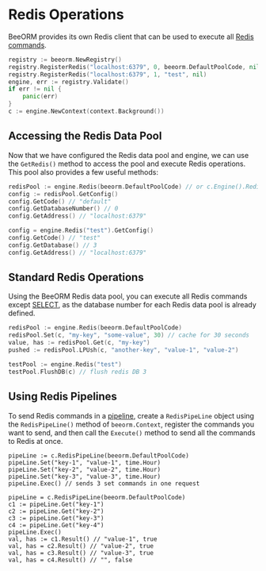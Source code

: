 # Redis Operations

BeeORM provides its own Redis client that can be used to execute all [Redis commands](https://redis.io/commands).

```go
registry := beeorm.NewRegistry()
registry.RegisterRedis("localhost:6379", 0, beeorm.DefaultPoolCode, nil)
registry.RegisterRedis("localhost:6379", 1, "test", nil)
engine, err := registry.Validate()
if err != nil {
    panic(err)
}
c := engine.NewContext(context.Background())
```

## Accessing the Redis Data Pool

Now that we have configured the Redis data pool and engine, we can use the `GetRedis()` method to access the pool and execute Redis operations. This pool also provides a few useful methods:

```go
redisPool := engine.Redis(beeorm.DefaultPoolCode) // or c.Engine().Redis(beeorm.DefaultPoolCode)
config := redisPool.GetConfig()
config.GetCode() // "default"
config.GetDatabaseNumber() // 0
config.GetAddress() // "localhost:6379"

config = engine.Redis("test").GetConfig()
config.GetCode() // "test"
config.GetDatabase() // 3
config.GetAddress() // "localhost:6379"
```

## Standard Redis Operations

Using the BeeORM Redis data pool, you can execute all Redis commands except [SELECT](https://redis.io/commands/select), as the database number for each Redis data pool is already defined.

```go
redisPool := engine.Redis(beeorm.DefaultPoolCode)
redisPool.Set(c, "my-key", "some-value", 30) // cache for 30 seconds
value, has := redisPool.Get(c, "my-key")
pushed := redisPool.LPUsh(c, "another-key", "value-1", "value-2")

testPool := engine.Redis("test")
testPool.FlushDB(c) // flush redis DB 3
```

## Using Redis Pipelines

To send Redis commands in a [pipeline](https://redis.io/topics/pipelining), create a `RedisPipeLine` object using the `RedisPipeLine()` method of `beeorm.Context`, register the commands you want to send, and then call the `Execute()` method to send all the commands to Redis at once.

```go{1,5,12}
pipeLine := c.RedisPipeLine(beeorm.DefaultPoolCode)
pipeLine.Set("key-1", "value-1", time.Hour)
pipeLine.Set("key-2", "value-2", time.Hour)
pipeLine.Set("key-3", "value-3", time.Hour)
pipeLine.Exec() // sends 3 set commands in one request

pipeLine = c.RedisPipeLine(beeorm.DefaultPoolCode)
c1 := pipeLine.Get("key-1")
c2 := pipeLine.Get("key-2")
c3 := pipeLine.Get("key-3")
c4 := pipeLine.Get("key-4")
pipeLine.Exec()
val, has := c1.Result() // "value-1", true
val, has = c2.Result() // "value-2", true
val, has = c3.Result() // "value-3", true
val, has = c4.Result() // "", false
```